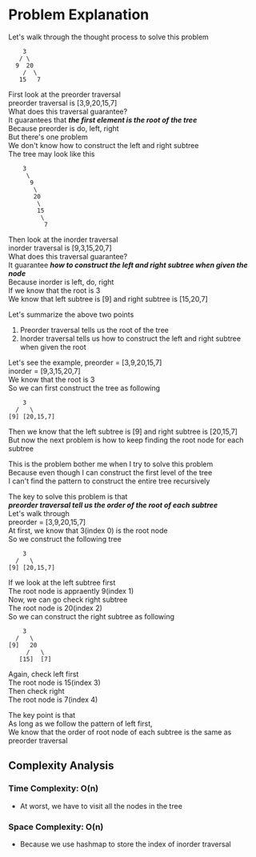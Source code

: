 # Problem Explanation

Let's walk through the thought process to solve this problem<br>

```
    3
   / \
  9  20
    /  \
   15   7
```
First look at the preorder traversal<br>
preorder traversal is [3,9,20,15,7]<br>
What does this traversal guarantee?<br>
It guarantees that ***the first element is the root of the tree***<br>
Because preorder is do, left, right<br>
But there's one problem<br>
We don't know how to construct the left and right subtree<br>
The tree may look like this<br>
```
    3
     \
      9
       \
       20
        \ 
        15
         \
          7
```

Then look at the inorder traversal<br>
inorder traversal is [9,3,15,20,7]<br>
What does this traversal guarantee?<br>
It guarantee ***how to construct the left and right subtree when given the node***<br>
Because inorder is left, do, right<br>
If we know that the root is 3<br>
We know that left subtree is [9] and right subtree is [15,20,7]<br>

Let's summarize the above two points<br>
1. Preorder traversal tells us the root of the tree
2. Inorder traversal tells us how to construct the left and right subtree when given the root

Let's see the example,
preorder = [3,9,20,15,7]<br>
inorder =  [9,3,15,20,7]<br>
We know that the root is 3<br>
So we can first construct the tree as following<br>
```
    3
  /   \ 
[9] [20,15,7]
```
Then we know that the left subtree is [9] and right subtree is [20,15,7]<br>
But now the next problem is how to keep finding the root node for each subtree<br>

This is the problem bother me when I try to solve this problem<br>
Because even though I can construct the first level of the tree<br>
I can't find the pattern to construct the entire tree recursively<br>

The key to solve this problem is that<br>
***preorder traversal tell us the order of the root of each subtree***<br>
Let's walk through<br>
preorder = [3,9,20,15,7]<br>
At first, we know that 3(index 0) is the root node<br>
So we construct the following tree<br>
```
    3
  /   \ 
[9] [20,15,7]
```
If we look at the left subtree first<br>
The root node is appraently 9(index 1)<br>
Now, we can go check right subtree<br>
The root node is 20(index 2)<br>
So we can construct the right subtree as following<br>
```
    3
  /   \ 
[9]   20
     /   \
   [15]  [7]
```
Again, check left first<br>
The root node is 15(index 3)<br>
Then check right<br>
The root node is 7(index 4)<br>

The key point is that<br>
As long as we follow the pattern of left first,<br>
We know that the order of root node of each subtree is the same as preorder traversal<br>

## Complexity Analysis
### Time Complexity: O(n)
- At worst, we have to visit all the nodes in the tree

### Space Complexity: O(n)
- Because we use hashmap to store the index of inorder traversal